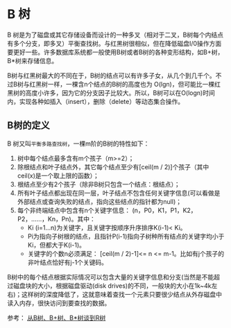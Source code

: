 # B 树

B 树是为了磁盘或其它存储设备而设计的一种多叉（相对于二叉，B树每个内结点有多个分支，即多叉）平衡查找树。与红黑树很相似，但在降低磁盘I/0操作方面要更好一些。许多数据库系统都一般使用B树或者B树的各种变形结构，如B+树，B*树来存储信息。

B树与红黑树最大的不同在于，B树的结点可以有许多子女，从几个到几千个。不过B树与红黑树一样，一棵含n个结点的B树的高度也为 O(lgn)，但可能比一棵红黑树的高度小许多，因为它的分支因子比较大。所以，B树可以在O(logn)时间内，实现各种如插入（insert），删除（delete）等动态集合操作。

## B树的定义

B 树又叫`平衡多路查找树`，一棵m阶的B树的特性如下：

1. 树中每个结点最多含有m个孩子（m>=2）；
2. 除根结点和叶子结点外，其它每个结点至少有[ceil(m / 2)]个孩子（其中ceil(x)是一个取上限的函数）；
3. 根结点至少有2个孩子（除非B树只包含一个结点：根结点）；
4. 所有叶子结点都出现在同一层，叶子结点不包含任何关键字信息(可以看做是外部结点或查询失败的结点，指向这些结点的指针都为null)；
5. 每个非终端结点中包含有n个关键字信息： (n，P0，K1，P1，K2，P2，......，Kn，Pn)。其中： 
    * Ki (i=1...n)为关键字，且关键字按顺序升序排序K(i-1)< Ki。 
    * Pi为指向子树根的结点，且指针P(i-1)指向子树种所有结点的关键字均小于Ki，但都大于K(i-1)。 
    * 关键字的个数n必须满足： [ceil(m / 2)-1]<= n <= m-1。比如有j个孩子的非叶结点恰好有j-1个关键码。
    
B树中的每个结点根据实际情况可以包含大量的关键字信息和分支(当然是不能超过磁盘块的大小，根据磁盘驱动(disk drives)的不同，一般块的大小在1k~4k左右)；这样树的深度降低了，这就意味着查找一个元素只要很少结点从外存磁盘中读入内存，很快访问到要查找的数据。




参考：
[从B树、B+树、B*树谈到R树](http://blog.csdn.net/v_july_v/article/details/6530142)

